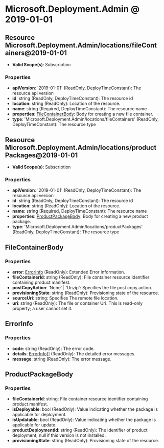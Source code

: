 # Microsoft.Deployment.Admin @ 2019-01-01

## Resource Microsoft.Deployment.Admin/locations/fileContainers@2019-01-01
* **Valid Scope(s)**: Subscription
### Properties
* **apiVersion**: '2019-01-01' (ReadOnly, DeployTimeConstant): The resource api version
* **id**: string (ReadOnly, DeployTimeConstant): The resource id
* **location**: string (ReadOnly): Location of the resource.
* **name**: string (Required, DeployTimeConstant): The resource name
* **properties**: [FileContainerBody](#filecontainerbody): Body for creating a new file container.
* **type**: 'Microsoft.Deployment.Admin/locations/fileContainers' (ReadOnly, DeployTimeConstant): The resource type

## Resource Microsoft.Deployment.Admin/locations/productPackages@2019-01-01
* **Valid Scope(s)**: Subscription
### Properties
* **apiVersion**: '2019-01-01' (ReadOnly, DeployTimeConstant): The resource api version
* **id**: string (ReadOnly, DeployTimeConstant): The resource id
* **location**: string (ReadOnly): Location of the resource.
* **name**: string (Required, DeployTimeConstant): The resource name
* **properties**: [ProductPackageBody](#productpackagebody): Body for creating a new product package.
* **type**: 'Microsoft.Deployment.Admin/locations/productPackages' (ReadOnly, DeployTimeConstant): The resource type

## FileContainerBody
### Properties
* **error**: [ErrorInfo](#errorinfo) (ReadOnly): Extended Error Information.
* **fileContainerId**: string (ReadOnly): File container resource identifier containing product manifest.
* **postCopyAction**: 'None' | 'Unzip': Specifies the file post copy action.
* **provisioningState**: string (ReadOnly): Provisioning state of the resource.
* **sourceUri**: string: Specifies The remote file location.
* **uri**: string (ReadOnly): The file or container Uri. This is read-only property; a user cannot set it.

## ErrorInfo
### Properties
* **code**: string (ReadOnly): The error code.
* **details**: [ErrorInfo](#errorinfo)[] (ReadOnly): The detailed error messages.
* **message**: string (ReadOnly): The error message.

## ProductPackageBody
### Properties
* **fileContainerId**: string: File container resource identifier containing product manifest.
* **isDeployable**: bool (ReadOnly): Value indicating whether the package is applicable for deployment.
* **isUpdatable**: bool (ReadOnly): Value indicating whether the package is applicable for update.
* **productDeploymentId**: string (ReadOnly): The identifier of product deployment; null if this version is not installed.
* **provisioningState**: string (ReadOnly): Provisioning state of the resource.

